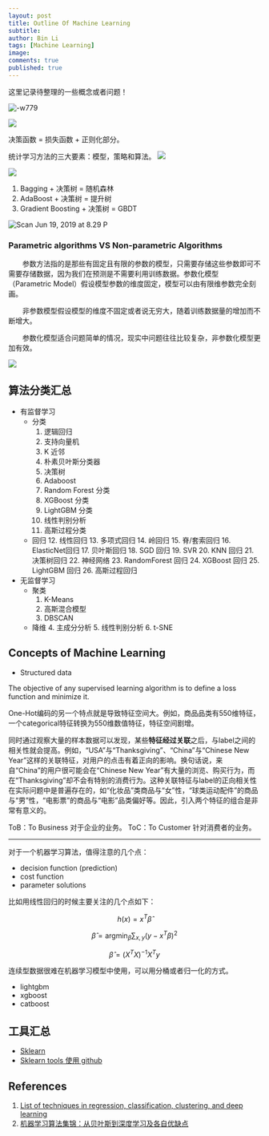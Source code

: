 ```yaml
---
layout: post
title: Outline Of Machine Learning
subtitle:
author: Bin Li
tags: [Machine Learning]
image: 
comments: true
published: true
---
```


这里记录待整理的一些概念或者问题！

![-w779](/img/media/15635978283880.jpg)


![](/img/media/15626742791086.jpg)


决策函数 = 损失函数 + 正则化部分。

统计学习方法的三大要素：模型，策略和算法。
![](/img/media/15617050405329.jpg)


![](/img/media/15617050084091.jpg)



1. Bagging + 决策树 = 随机森林
2. AdaBoost + 决策树 = 提升树
3. Gradient Boosting + 决策树 = GBDT

![Scan Jun 19, 2019 at 8.29 P](/img/media/Scan%20Jun%2019,%202019%20at%208.29%20PM.jpg)


### Parametric algorithms VS Non-parametric Algorithms
　　参数方法指的是那些有固定且有限的参数的模型，只需要存储这些参数即可不需要存储数据，因为我们在预测是不需要利用训练数据。参数化模型（Parametric Model）假设模型参数的维度固定，模型可以由有限维参数完全刻画。

　　非参数模型假设模型的维度不固定或者说无穷大，随着训练数据量的增加而不断增大。

　　参数化模型适合问题简单的情况，现实中问题往往比较复杂，非参数化模型更加有效。


![](/img/media/15586905041983.jpg)


## 算法分类汇总


* 有监督学习
    * 分类
        1. 逻辑回归
        2. 支持向量机
        3. K 近邻
        4. 朴素贝叶斯分类器
        5. 决策树
        6. Adaboost
        7. Random Forest 分类
        8. XGBoost 分类
        9. LightGBM 分类
        10. 线性判别分析
        11. 高斯过程分类
    * 回归
        12. 线性回归
        13. 多项式回归
        14. 岭回归
        15. 脊/套索回归
        16. ElasticNet回归
        17. 贝叶斯回归
        18. SGD 回归
        19. SVR
        20. KNN 回归
        21. 决策树回归
        22. 神经网络
        23. RandomForest 回归
        24. XGBoost 回归
        25. LightGBM 回归
        26. 高斯过程回归
* 无监督学习
    * 聚类
        1. K-Means
        2. 高斯混合模型
        3. DBSCAN
    * 降维
        4. 主成分分析
        5. 线性判别分析
        6. t-SNE


## Concepts of Machine Learning
* Structured data

The objective of any supervised learning algorithm is to define a loss function and minimize it. 

One-Hot编码的另一个特点就是导致特征空间大。例如，商品品类有550维特征，一个categorical特征转换为550维数值特征，特征空间剧增。

同时通过观察大量的样本数据可以发现，某些**特征经过关联**之后，与label之间的相关性就会提高。例如，“USA”与“Thanksgiving”、“China”与“Chinese New Year”这样的关联特征，对用户的点击有着正向的影响。换句话说，来自“China”的用户很可能会在“Chinese New Year”有大量的浏览、购买行为，而在“Thanksgiving”却不会有特别的消费行为。这种关联特征与label的正向相关性在实际问题中是普遍存在的，如“化妆品”类商品与“女”性，“球类运动配件”的商品与“男”性，“电影票”的商品与“电影”品类偏好等。因此，引入两个特征的组合是非常有意义的。

ToB：To Business 对于企业的业务。
ToC：To Customer 针对消费者的业务。

---

对于一个机器学习算法，值得注意的几个点：
* decision function (prediction)
* cost function
* parameter solutions

比如用线性回归的时候主要关注的几个点如下：

$$
h ( x ) = x ^ { T } \hat { \beta }
$$

$$
\hat { \beta } = \operatorname { argmin } _ { \beta } \sum _ { x , y } \left( y - x ^ { T } \beta \right) ^ { 2 }
$$

$$
\hat { \beta } = \left( X ^ { T } X \right) ^ { - 1 } X ^ { T } y
$$



连续型数据很难在机器学习模型中使用，可以用分桶或者归一化的方式。

* lightgbm
* xgboost
* catboost

## 工具汇总
* [Sklearn](https://scikit-learn.org/stable/modules/classes.html)
* [Sklearn tools 使用 github](https://github.com/renxingkai/Sklearn_MachineLearining)

## References
1. [List of techniques in regression, classification, clustering, and deep learning](https://www.linkedin.com/pulse/list-techniques-regression-classification-clustering-deep-weili-zhang/)
2. [机器学习算法集锦：从贝叶斯到深度学习及各自优缺点](https://zhuanlan.zhihu.com/p/25327755)